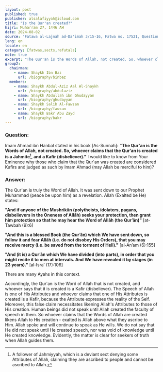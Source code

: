 ```yaml
---
layout: post
published: true
publisher: alsalafiyyah@icloud.com
title: "Is the Qur'an created?"
hijri: Muharram 27, 1446 AH
date: 2024-08-02
source: "Fatawa al-Lajnah ad-Da'imah 3/15-16, Fatwa no. 17521, Question 1"
lang: en
locale: en
category: [fatwas,sects,refutals]
note: true
excerpt: "The Qur'an is the Words of Allah, not created. So, whoever claims that the Qur'an is created is a Jahmite and a disbeliever."
group2:
  chairman: 
    - name: Shaykh Ibn Baz
      url: /biography/binbaz
  members: 
    - name: Shaykh Abdul-Aziz Aal Al-Shaykh
      url: /biography/abdulaziz  
    - name: Shaykh Abdullah ibn Ghudayyan
      url: /biography/ghudayyan
    - name: Shaykh Salih Al-Fawzan
      url: /biography/fawzan
    - name: Shaykh Bakr Abu Zayd
      url: /biography/bakr
--- 
```


### Question: 
Imam Ahmad ibn Hanbal stated in his book [As-Sunnah]: ****"The Qur'an is the Words of Allah, not created. So, whoever claims that the Qur'an is created is a Jahmite[^1], and a Kafir (disbeliever)."**** I would like to know from Your Eminence why those who claim that the Qur'an was created are considered Kafirs and judged as such by Imam Ahmad (may Allah be merciful to him)?

### Answer: 
The Qur'an is truly the Word of Allah. It was sent down to our Prophet Muhammad (peace be upon him) as a revelation. Allah (Exalted be He) states: 

**"And if anyone of the Mushrikûn (polytheists, idolaters, pagans, disbelievers in the Oneness of Allâh) seeks your protection, then grant him protection so that he may hear the Word of Allâh (the Qur’ân)"** [at-Tawbah (9):6]

**"And this is a blessed Book (the Qur’ân) which We have sent down, so follow it and fear Allâh (i.e. do not disobey His Orders), that you may receive mercy (i.e. be saved from the torment of Hell)."** [al-An’am (6):155]

**"And (it is) a Qur’ân which We have divided (into parts), in order that you might recite it to men at intervals. And We have revealed it by stages (in 23 years)."** [al-Isra’ (17):106]

There are many Ayahs in this context.

Accordingly, the Qur'an is the Word of Allah that is not created, and whoever says that it is created is a Kafir (disbeliever). The Speech of Allah is one of His Attributes and whoever claims that one of His Attributes is created is a Kafir, because the Attribute expresses the reality of the Self. Moreover, this false claim necessitates likening Allah's Attributes to those of His creation. Human beings did not speak until Allah created the faculty of speech in them. So whoever claims that the Words of Allah are created likens Allah to His creation - exalted is Allah above what they ascribe to Him. Allah spoke and will continue to speak as He wills. We do not say that He did not speak until He created speech, nor was void of knowledge until He created knowledge. Evidently, the matter is clear for seekers of truth when Allah guides them.

[^1]: A follower of Jahmiyyah, which is a deviant sect denying some Attributes of Allah, claiming they are ascribed to people and cannot be ascribed to Allah. 
